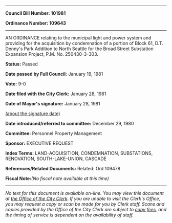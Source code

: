 

********

**Council Bill Number: 101981**
   
**Ordinance Number: 109643**
********

 AN ORDINANCE relating to the municipal light and power system and providing for the acquisition by condemnation of a portion of Block 61, D.T. Denny's Park Addition to North Seattle for the Broad Street Substation Expansion Project, P.M. No. 250430-3-303.

**Status:** Passed
   
**Date passed by Full Council:** January 19, 1981
   
**Vote:** 9-0
   
**Date filed with the City Clerk:** January 28, 1981
   
**Date of Mayor's signature:** January 28, 1981
   
[(about the signature date)](/~public/approvaldate.htm)
   
   
   
**Date introduced/referred to committee:** December 29, 1980
   
**Committee:** Personnel Property Management
   
**Sponsor:** EXECUTIVE REQUEST
   
   
**Index Terms:** LAND-ACQUISITION, CONDEMNATION, SUBSTATIONS, RENOVATION, SOUTH-LAKE-UNION, CASCADE

**References/Related Documents:** Related: Ord 109478

**Fiscal Note:**_(No fiscal note available at this time)_
********

_No text for this document is available on-line. You may view this document at [the Office of the City Clerk](http://www.seattle.gov/leg/clerk/contactUs.htm). If you are unable to visit the Clerk's Office, you may request a copy or scan be made for you by Clerk staff. Scans and copies provided by the Office of the City Clerk are subject to [copy fees](http://clerk.seattle.gov/~public/clerkfees.htm), and the timing of service is dependent on the availability of staff._

